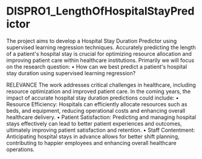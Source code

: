 # DISPRO1_LengthOfHospitalStayPredictor

The project aims to develop a Hospital Stay Duration Predictor using supervised learning regression techniques. Accurately predicting the length of a patient's hospital stay is crucial for optimizing resource allocation and improving patient care within healthcare institutions.
Primarily we will focus on the research question: 
•	How can we best predict a patient's hospital stay duration using supervised learning regression?

RELEVANCE
The work addresses critical challenges in healthcare, including resource optimization and improved patient care. In the coming years, the impact of accurate hospital stay duration predictions could include:
•	Resource Efficiency: Hospitals can efficiently allocate resources such as beds, and equipment, reducing operational costs and enhancing overall healthcare delivery.
•	Patient Satisfaction: Predicting and managing hospital stays effectively can lead to better patient experiences and outcomes, ultimately improving patient satisfaction and retention.
•	Staff Contentment: Anticipating hospital stays in advance allows for better shift planning, contributing to happier employees and enhancing overall healthcare operations.
